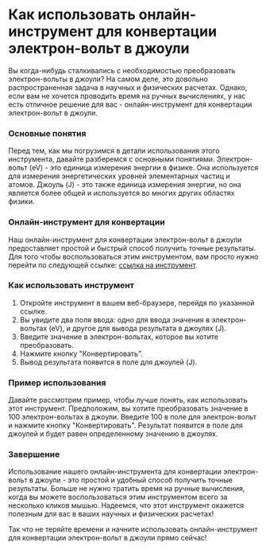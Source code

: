 Как использовать онлайн-инструмент для конвертации электрон-вольт в джоули
==========================================================================

Вы когда-нибудь сталкивались с необходимостью преобразовать электрон-вольты в джоули? На самом деле, это довольно распространенная задача в научных и физических расчетах. Однако, если вам не хочется проводить время на ручных вычислениях, у нас есть отличное решение для вас - онлайн-инструмент для конвертации электрон-вольт в джоули.

### Основные понятия

Перед тем, как мы погрузимся в детали использования этого инструмента, давайте разберемся с основными понятиями. Электрон-вольт (eV) - это единица измерения энергии в физике. Она используется для измерения энергетических уровней элементарных частиц и атомов. Джоуль (J) - это также единица измерения энергии, но она является более общей и используется во многих других областях физики.

### Онлайн-инструмент для конвертации

Наш онлайн-инструмент для конвертации электрон-вольт в джоули предоставляет простой и быстрый способ получить точные результаты. Для того чтобы воспользоваться этим инструментом, вам просто нужно перейти по следующей ссылке: [ссылка на инструмент](https://www.onlinecalculatorsfree.com/ru/convert/electron-volts-to-joules.html).

### Как использовать инструмент

1. Откройте инструмент в вашем веб-браузере, перейдя по указанной ссылке.
2. Вы увидите два поля ввода: одно для ввода значения в электрон-вольтах (eV), и другое для вывода результата в джоулях (J).
3. Введите значение в электрон-вольтах, которое вы хотите преобразовать.
4. Нажмите кнопку "Конвертировать".
5. Вывод результата появится в поле для джоулей (J).

### Пример использования

Давайте рассмотрим пример, чтобы лучше понять, как использовать этот инструмент. Предположим, вы хотите преобразовать значение в 100 электрон-вольтах в джоули. Введите 100 в поле для электрон-вольт и нажмите кнопку "Конвертировать". Результат появится в поле для джоулей и будет равен определенному значению в джоулях.

### Завершение

Использование нашего онлайн-инструмента для конвертации электрон-вольт в джоули - это простой и удобный способ получить точные результаты. Больше не нужно тратить время на ручные вычисления, когда вы можете воспользоваться этим инструментом всего за несколько кликов мышью. Надеемся, что этот инструмент окажется полезным для вас в ваших научных и физических расчетах!

Так что не теряйте времени и начните использовать онлайн-инструмент для конвертации электрон-вольт в джоули прямо сейчас!